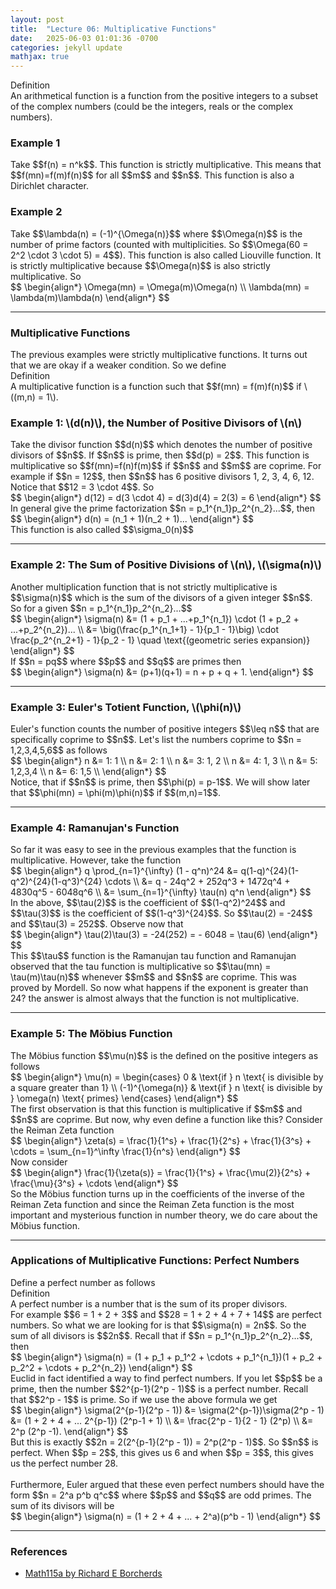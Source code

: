 ```yaml
---
layout: post
title:  "Lecture 06: Multiplicative Functions"
date:   2025-06-03 01:01:36 -0700
categories: jekyll update
mathjax: true
---
```

<div class="mintheaderdiv">
Definition
</div>
<div class="mintbodydiv">
An arithmetical function is a function from the positive integers to a subset of the complex numbers (could be the integers, reals or the complex numbers).
</div>
<!------------------------------------------------------------------------------>
<h3>Example 1</h3>
Take $$f(n) = n^k$$. This function is strictly multiplicative. This means that $$f(mn)=f(m)f(n)$$ for all $$m$$ and $$n$$. This function is also a Dirichlet character.
<!------------------------------------------------------------------------------>
<h3>Example 2</h3>
Take $$\lambda(n) = (-1)^{\Omega(n)}$$ where $$\Omega(n)$$ is the number of prime factors (counted with multiplicities. So $$\Omega(60 = 2^2 \cdot 3 \cdot 5) = 4$$). This function is also called Liouville function. It is strictly multiplicative because $$\Omega(n)$$ is also strictly multiplicative. So
<div>
$$
\begin{align*}
\Omega(mn) = \Omega(m)\Omega(n) \\
\lambda(mn) = \lambda(m)\lambda(n)
\end{align*}
$$
</div>
<!------------------------------------------------------------------------------>
<hr>
<h3>Multiplicative Functions</h3>
The previous examples were strictly multiplicative functions. It turns out that we are okay if a weaker condition. So we define
<div class="mintheaderdiv">
Definition
</div>
<div class="mintbodydiv">
A multiplicative function is a function such that $$f(mn) = f(m)f(n)$$ if \((m,n) = 1\).
</div>
<!------------------------------------------------------------------------------>
<h3>Example 1: \(d(n)\), the Number of Positive Divisors of \(n\)</h3>
Take the divisor function $$d(n)$$ which denotes the number of positive divisors of $$n$$. If $$n$$ is prime, then $$d(p) = 2$$. This function is multiplicative so $$f(mn)=f(n)f(m)$$ if $$n$$ and $$m$$ are coprime. For example if $$n = 12$$, then $$n$$ has 6 positive divisors 1, 2, 3, 4, 6, 12. Notice that $$12 = 3 \cdot 4$$. So 
<div>
$$
\begin{align*}
d(12) = d(3 \cdot 4) = d(3)d(4) = 2(3) = 6
\end{align*}
$$
</div>
In general give the prime factorization $$n = p_1^{n_1}p_2^{n_2}...$$, then
<div>
$$
\begin{align*}
d(n) = (n_1 + 1)(n_2 + 1)...
\end{align*}
$$
</div>
This function is also called $$\sigma_0(n)$$
<!------------------------------------------------------------------------------>
<hr>
<h3>Example 2: The Sum of Positive Divisions of \(n\), \(\sigma(n)\)</h3>
Another multiplication function that is not strictly multiplicative is $$\sigma(n)$$ which is the sum of the divisors of a given integer $$n$$. So for a given $$n = p_1^{n_1}p_2^{n_2}...$$
<div>
$$
\begin{align*}
\sigma(n) &= (1 + p_1 + ...+p_1^{n_1}) \cdot (1 + p_2 + ...+p_2^{n_2})... \\
          &= \big(\frac{p_1^{n_1+1} - 1}{p_1 - 1}\big) \cdot \frac{p_2^{n_2+1} - 1}{p_2 - 1} \quad \text{(geometric series expansion)}
\end{align*}
$$
</div>
If $$n = pq$$ where $$p$$ and $$q$$ are primes then 
<div>
$$
\begin{align*}
\sigma(n) &= (p+1)(q+1) = n + p + q + 1.
\end{align*}
$$
</div>
<!------------------------------------------------------------------------------>
<hr>
<h3>Example 3: Euler's  Totient Function, \(\phi(n)\)</h3>
Euler's function counts the number of positive integers $$\leq n$$ that are specifically coprime to $$n$$. Let's list the numbers coprime to $$n = 1,2,3,4,5,6$$ as follows 
<div>
$$
\begin{align*}
n &= 1: 1 \\
n &= 2: 1 \\
n &= 3: 1, 2 \\
n &= 4: 1, 3 \\
n &= 5: 1,2,3,4 \\
n &= 6: 1,5 \\
\end{align*}
$$
</div>
Notice, that if $$n$$ is prime, then $$\phi(p) = p-1$$. We will show later that $$\phi(mn) = \phi(m)\phi(n)$$ if $$(m,n)=1$$.
<!------------------------------------------------------------------------------>
<hr>
<h3>Example 4: Ramanujan's Function</h3>
So far it was easy to see in the previous examples that the function is multiplicative. However, take the function 
<div>
$$
\begin{align*}
q \prod_{n=1}^{\infty} (1 - q^n)^24 &= q(1-q)^{24}(1-q^2)^{24}(1-q^3)^{24} \cdots \\
                                    &= q - 24q^2 + 252q^3 + 1472q^4 + 4830q^5 - 6048q^6 \\
                                        &= \sum_{n=1}^{\infty} \tau(n) q^n
\end{align*}
$$
</div>
In the above, $$\tau(2)$$ is the coefficient of $$(1-q^2)^24$$ and $$\tau(3)$$ is the coefficient of $$(1-q^3)^{24}$$. So $$\tau(2) = -24$$ and $$\tau(3) = 252$$. Observe now that 
<div>
$$
\begin{align*}
\tau(2)\tau(3) = -24(252) = - 6048 = \tau(6)
\end{align*}
$$
</div>
This $$\tau$$ function is the Ramanujan tau function and Ramanujan observed that the tau function is multiplicative so $$\tau(mn) = \tau(m)\tau(n)$$ whenever $$m$$ and $$n$$ are coprime. This was proved by Mordell. So now what happens if the exponent is greater than 24? the answer is almost always that the function is not multiplicative. 
<!------------------------------------------------------------------------------>
<hr>
<h3>Example 5: The Möbius Function</h3>
The Möbius function $$\mu(n)$$ is the defined on the positive integers as follows
<div>
$$
\begin{align*}
\mu(n) =
\begin{cases}
0 & \text{if } n \text{ is divisible by a square greater than 1} \\
(-1)^{\omega(n)} & \text{if } n \text{ is divisible by } \omega(n) \text{ primes}
\end{cases}
\end{align*}
$$
</div>
The first observation is that this function is multiplicative if $$m$$ and $$n$$ are coprime. But now, why even define a function like this? Consider the Reiman Zeta function
<div>
$$
\begin{align*}
\zeta(s) = \frac{1}{1^s} + \frac{1}{2^s} + \frac{1}{3^s} + \cdots = \sum_{n=1}^\infty \frac{1}{n^s}
\end{align*}
$$
</div>
Now consider
<div>
$$
\begin{align*}
\frac{1}{\zeta(s)} = \frac{1}{1^s} + \frac{\mu(2)}{2^s} + \frac{\mu}{3^s} + \cdots 
\end{align*}
$$
</div>
So the Möbius function turns up in the coefficients of the inverse of the Reiman Zeta function and since the Reiman Zeta function is the most important and mysterious function in number theory, we do care about the Möbius function.
<!-------------------------------------------------------------------------->
<hr>
<h3>Applications of Multiplicative Functions: Perfect Numbers</h3>
Define a perfect number as follows
<!----------------------------------------------------------->
<div class="mintheaderdiv">
Definition
</div>
<div class="mintbodydiv">
A perfect number is a number that is the sum of its proper divisors.
</div>
<!----------------------------------------------------------->
For example $$6 = 1 + 2 + 3$$ and $$28 = 1 + 2 + 4 + 7 + 14$$ are perfect numbers. So what we are looking for is that $$\sigma(n) = 2n$$. So the sum of all divisors is $$2n$$. Recall that if $$n = p_1^{n_1}p_2^{n_2}...$$, then
<div>
$$
\begin{align*}
\sigma(n) = (1 + p_1 + p_1^2 + \cdots + p_1^{n_1})(1 + p_2 + p_2^2 + \cdots + p_2^{n_2})
\end{align*}
$$
</div>
Euclid in fact identified a way to find perfect numbers. If you let $$p$$ be a prime, then the number $$2^{p-1}(2^p - 1)$$ is a perfect number. Recall that $$2^p - 1$$ is prime. So if we use the above formula we get
<div>
$$
\begin{align*}
\sigma(2^{p-1}(2^p - 1)) &= \sigma(2^{p-1})\sigma(2^p - 1) &= (1 + 2 + 4 + ... 2^{p-1}) (2^p-1 + 1) \\
                                               &= \frac{2^p - 1}{2 - 1} (2^p) \\
											   &= 2^p (2^p -1).
\end{align*}
$$
</div>
But this is exactly $$2n = 2(2^{p-1}(2^p - 1)) = 2^p(2^p - 1)$$. So $$n$$ is perfect. When $$p = 2$$, this gives us 6 and when $$p = 3$$, this gives us the perfect number 28.
<br>
<br>
Furthermore, Euler argued that these even perfect numbers should have the form $$n = 2^a p^b q^c$$ where $$p$$ and $$q$$ are odd primes. The sum of its divisors will be
<div>
$$
\begin{align*}
\sigma(n) = (1 + 2 + 4 + ... + 2^a)(p^b - 1)
\end{align*}
$$
</div>



<!-------------------------------------------------------------------------->
<hr>
<h3>References</h3>
<ul>
<li><a href="https://www.youtube.com/watch?v=skTslDpxeL8">Math115a by Richard E Borcherds</a></li>
</ul>






















